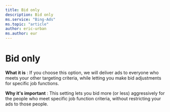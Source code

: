 ```yaml
---
title: Bid only
description: Bid only
ms.service: "Bing-Ads"
ms.topic: "article"
author: eric-urban
ms.author: eur
---
```


# Bid only

**What it is** : If you choose this option, we will deliver ads to everyone who meets your other targeting criteria, while letting you make bid adjustments for specific job functions.

**Why it's important** : This setting lets you bid more (or less) aggressively for the people who meet specific job function criteria, without restricting your ads to those people.


